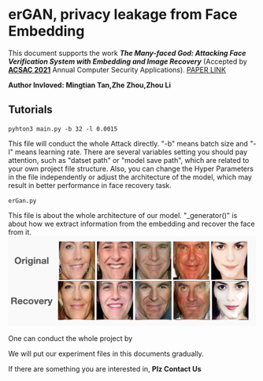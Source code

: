 # erGAN, privacy leakage from Face Embedding 
This document supports the work ***The Many-faced God: Attacking Face Verification System with Embedding and Image Recovery*** (Accepted by **[ACSAC 2021](https://www.acsac.org/)** Annual Computer Security Applications). [PAPER LINK](https://cpb-us-e2.wpmucdn.com/faculty.sites.uci.edu/dist/5/764/files/2021/10/acsac21a.pdf)

**Author Invloved: Mingtian Tan,Zhe Zhou,Zhou Li**   


## Tutorials
```
pyhton3 main.py -b 32 -l 0.0015
```
This file will conduct the whole Attack directly. "-b" means batch size and "-l" means learning rate. There are several variables setting you should pay attention, such as "datset path" or "model save path", which are related to your own project file structure. Also, you can change the Hyper Parameters in the file independently or adjust the architecture of the model, which may result in better performance in face recovery task. 

```
erGan.py
```
This file is about the whole architecture of our model. "_generator()" is about how we extract information from the embedding and recover the face from it. 
![](/src/faceRecovery.png  "face")	


One can conduct the whole project by 


We will put our experiment files in this documents gradually. 

If there are something you are interested in, **Plz Contact Us**
